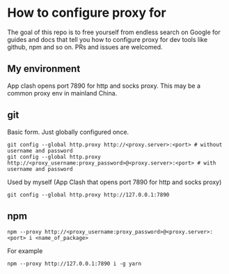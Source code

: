 # How to configure proxy for

The goal of this repo is to free yourself from endless search on Google for guides and docs that tell you how to configure proxy for dev tools like github, npm and so on.
PRs and issues are welcomed.

## My environment

App clash opens port 7890 for http and socks proxy. This may be a common proxy env in mainland China.

## git

Basic form. Just globally configured once.

```shell
git config --global http.proxy http://<proxy.server>:<port> # without username and password
git config --global http.proxy http://<proxy_username:proxy_password>@<proxy.server>:<port> # with username and password
```

Used by myself (App Clash that opens port 7890 for http and socks proxy)

```shell
git config --global http.proxy http://127.0.0.1:7890
```

## npm

```shell
npm --proxy http://<proxy_username:proxy_password>@<proxy.server>:<port> i <name_of_package>
```

For example

```shell
npm --proxy http://127.0.0.1:7890 i -g yarn
```
